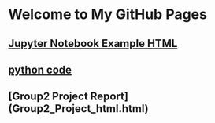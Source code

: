 # Welcome to My GitHub Pages
## [Jupyter Notebook Example HTML](DataMining-HW1-Kocak.html) 
## [python code](DataMining-HW1-Kocak.ipynb)

## [Group2 Project Report] (Group2_Project_html.html)

